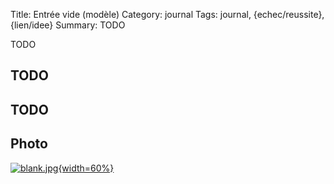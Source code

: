 Title: Entrée vide (modèle)
Category: journal
Tags: journal, {echec/reussite}, {lien/idee}
Summary: TODO

TODO

## TODO

## TODO

## Photo
[![blank.jpg]({filename}images/blank.jpg){width=60%}]({filename}images/blank.jpg)
